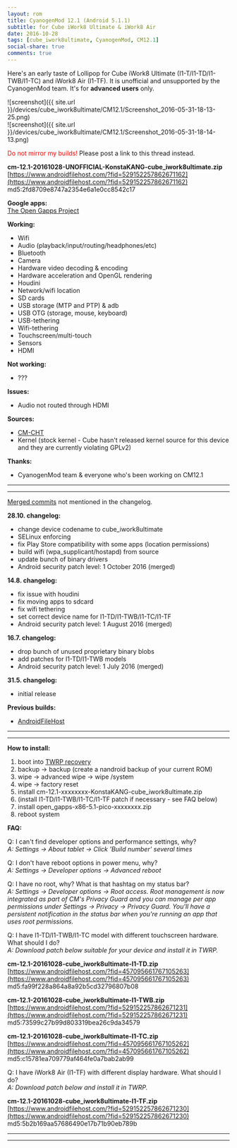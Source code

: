```yaml
---
layout: rom
title: CyanogenMod 12.1 (Android 5.1.1)
subtitle: for Cube iWork8 Ultimate & iWork8 Air
date: 2016-10-28
tags: [cube_iwork8ultimate, CyanogenMod, CM12.1]
social-share: true
comments: true
---
```


Here's an early taste of Lollipop for Cube iWork8 Ultimate (I1-T/I1-TD/I1-TWB/I1-TC) and iWork8 Air (I1-TF). It is unofficial and unsupported by the CyanogenMod team. It's for **advanced users** only.

![screenshot]({{ site.url }}/devices/cube_iwork8ultimate/CM12.1/Screenshot_2016-05-31-18-13-25.png)  
![screenshot]({{ site.url }}/devices/cube_iwork8ultimate/CM12.1/Screenshot_2016-05-31-18-14-13.png)

<span style="color:#FF0000;">Do not mirror my builds!</span> Please post a link to this thread instead.

**cm-12.1-20161028-UNOFFICIAL-KonstaKANG-cube_iwork8ultimate.zip**  
[https://www.androidfilehost.com/?fid=529152257862671162](https://www.androidfilehost.com/?fid=529152257862671162)  
md5:2fd8709e8747a2354e6a1e0cc8542c17

**Google apps:**  
[The Open Gapps Project](http://opengapps.org/?arch=x86&api=5.1&variant=pico)

**Working:**

- Wifi
- Audio (playback/input/routing/headphones/etc)
- Bluetooth
- Camera
- Hardware video decoding & encoding
- Hardware acceleration and OpenGL rendering
- Houdini
- Network/wifi location
- SD cards
- USB storage (MTP and PTP) & adb
- USB OTG (storage, mouse, keyboard)
- USB-tethering
- Wifi-tethering
- Touchscreen/multi-touch
- Sensors
- HDMI

**Not working:**

- ???

**Issues:**

- Audio not routed through HDMI

**Sources:**

- [CM-CHT](https://github.com/CM-CHT)
- Kernel (stock kernel - Cube hasn't released kernel source for this device and they are currently violating GPLv2)

**Thanks:**

- CyanogenMod team & everyone who's been working on CM12.1

----
----

[Merged commits](https://review.cyanogenmod.org/#/q/status:merged++branch:cm-12.1+-project:%255E.*device.*+-project:%255E.*kernel.*,n,z) not mentioned in the changelog.

**28.10. changelog:**

- change device codename to cube_iwork8ultimate
- SELinux enforcing
- fix Play Store compatibility with some apps (location permissions)
- build wifi (wpa_supplicant/hostapd) from source
- update bunch of binary drivers
- Android security patch level: 1 October 2016 (merged)

**14.8. changelog:**

- fix issue with houdini
- fix moving apps to sdcard
- fix wifi tethering
- set correct device name for I1-TD/I1-TWB/I1-TC/I1-TF
- Android security patch level: 1 August 2016 (merged)

**16.7. changelog:**

- drop bunch of unused proprietary binary blobs
- add patches for I1-TD/I1-TWB models
- Android security patch level: 1 July 2016 (merged)

**31.5. changelog:**

- initial release

**Previous builds:**

- [AndroidFileHost](https://www.androidfilehost.com/?w=files&flid=89639)

----
----

**How to install:**

1. boot into [TWRP recovery](/devices/cube_iwork8ultimate/TWRP)
2. backup -> backup (create a nandroid backup of your current ROM)
3. wipe -> advanced wipe -> wipe /system
4. wipe -> factory reset
5. install cm-12.1-xxxxxxxx-KonstaKANG-cube_iwork8ultimate.zip
6. (install I1-TD/I1-TWB/I1-TC/I1-TF patch if necessary - see FAQ below)
7. install open_gapps-x86-5.1-pico-xxxxxxxx.zip
8. reboot system

**FAQ:**

Q: I can't find developer options and performance settings, why?  
*A: Settings -> About tablet -> Click 'Build number' several times*

Q: I don't have reboot options in power menu, why?  
*A: Settings -> Developer options -> Advanced reboot*

Q: I have no root, why? What is that hashtag on my status bar?  
*A: Settings -> Developer options -> Root access. Root management is now integrated as part of CM's Privacy Guard and you can manage per app permissions under Settings -> Privacy -> Privacy Guard. You'll have a persistent notification in the status bar when you're running an app that uses root permissions.*

Q: I have I1-TD/I1-TWB/I1-TC model with different touchscreen hardware. What should I do?  
*A: Download patch below suitable for your device and install it in TWRP.*

**cm-12.1-20161028-cube_iwork8ultimate-I1-TD.zip**  
[https://www.androidfilehost.com/?fid=457095661767105263](https://www.androidfilehost.com/?fid=457095661767105263)  
md5:fa99f228a864a8a92b5cd32796807b08

**cm-12.1-20161028-cube_iwork8ultimate-I1-TWB.zip**  
[https://www.androidfilehost.com/?fid=529152257862671231](https://www.androidfilehost.com/?fid=529152257862671231)  
md5:73599c27b99d803319bea26c9da34579

**cm-12.1-20161028-cube_iwork8ultimate-I1-TC.zip**  
[https://www.androidfilehost.com/?fid=457095661767105262](https://www.androidfilehost.com/?fid=457095661767105262)  
md5:c15781ea709779af464fe0a7bab2ab99

Q: I have iWork8 Air (I1-TF) with different display hardware. What should I do?  
*A: Download patch below and install it in TWRP.*

**cm-12.1-20161028-cube_iwork8ultimate-I1-TF.zip**  
[https://www.androidfilehost.com/?fid=529152257862671230](https://www.androidfilehost.com/?fid=529152257862671230)  
md5:5b2b169aa57686490e17b71b90eb789b

----
----

